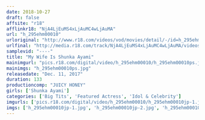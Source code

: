 ```yaml
---
date: 2018-10-27
draft: false
affsite: "r18"
afflinkr18: "NjA4LjEuMS4xLjAuMC4wLjAuMA"
url: "h_295ehm00010"
urloriginal: "http://www.r18.com/videos/vod/movies/detail/-/id=h_295ehm00010"
urlfinal: "http://media.r18.com/track/NjA4LjEuMS4xLjAuMC4wLjAuMA/videos/vod/movies/detail/-/id=h_295ehm00010"
samplevid: "----"
title: "My Wife Is Shunka Ayami"
mainimgurl: "pics.r18.com/digital/video/h_295ehm00010/h_295ehm00010ps.jpg"
mainimgs: "h_295ehm00010ps.jpg"
releasedate: "Dec. 11, 2017"
duration: 133
productioncomp: "JUICY HONEY"
girls: ['Shunka Ayami']
categories: ['Big Tits', 'Featured Actress', 'Idol & Celebrity']
imgurls: ['pics.r18.com/digital/video/h_295ehm00010/h_295ehm00010jp-1.jpg', 'pics.r18.com/digital/video/h_295ehm00010/h_295ehm00010jp-2.jpg', 'pics.r18.com/digital/video/h_295ehm00010/h_295ehm00010jp-3.jpg', 'pics.r18.com/digital/video/h_295ehm00010/h_295ehm00010jp-4.jpg', 'pics.r18.com/digital/video/h_295ehm00010/h_295ehm00010jp-5.jpg', 'pics.r18.com/digital/video/h_295ehm00010/h_295ehm00010jp-6.jpg', 'pics.r18.com/digital/video/h_295ehm00010/h_295ehm00010jp-7.jpg', 'pics.r18.com/digital/video/h_295ehm00010/h_295ehm00010jp-8.jpg', 'pics.r18.com/digital/video/h_295ehm00010/h_295ehm00010jp-9.jpg', 'pics.r18.com/digital/video/h_295ehm00010/h_295ehm00010jp-10.jpg', 'pics.r18.com/digital/video/h_295ehm00010/h_295ehm00010jp-11.jpg', 'pics.r18.com/digital/video/h_295ehm00010/h_295ehm00010jp-12.jpg', 'pics.r18.com/digital/video/h_295ehm00010/h_295ehm00010jp-13.jpg', 'pics.r18.com/digital/video/h_295ehm00010/h_295ehm00010jp-14.jpg', 'pics.r18.com/digital/video/h_295ehm00010/h_295ehm00010jp-15.jpg', 'pics.r18.com/digital/video/h_295ehm00010/h_295ehm00010jp-16.jpg', 'pics.r18.com/digital/video/h_295ehm00010/h_295ehm00010jp-17.jpg', 'pics.r18.com/digital/video/h_295ehm00010/h_295ehm00010jp-18.jpg', 'pics.r18.com/digital/video/h_295ehm00010/h_295ehm00010jp-19.jpg', 'pics.r18.com/digital/video/h_295ehm00010/h_295ehm00010jp-20.jpg']
imgs: ['h_295ehm00010jp-1.jpg', 'h_295ehm00010jp-2.jpg', 'h_295ehm00010jp-3.jpg', 'h_295ehm00010jp-4.jpg', 'h_295ehm00010jp-5.jpg', 'h_295ehm00010jp-6.jpg', 'h_295ehm00010jp-7.jpg', 'h_295ehm00010jp-8.jpg', 'h_295ehm00010jp-9.jpg', 'h_295ehm00010jp-10.jpg', 'h_295ehm00010jp-11.jpg', 'h_295ehm00010jp-12.jpg', 'h_295ehm00010jp-13.jpg', 'h_295ehm00010jp-14.jpg', 'h_295ehm00010jp-15.jpg', 'h_295ehm00010jp-16.jpg', 'h_295ehm00010jp-17.jpg', 'h_295ehm00010jp-18.jpg', 'h_295ehm00010jp-19.jpg', 'h_295ehm00010jp-20.jpg']
---
```

